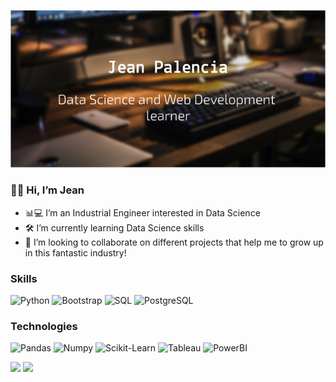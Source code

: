 <!-- ![](https://github.com/Jeank98/Jeank98/blob/main/src/img/banner.png?raw=true) -->
<p align="center">
  <img src="https://github.com/Jeank98/Jeank98/blob/main/src/img/banner.png?raw=true" alt="banner">
</p>

### 👋🏽 Hi, I’m Jean
- 📊💻 I’m an Industrial Engineer interested in Data Science
- 🛠 I’m currently learning Data Science skills
- 🔎 I’m looking to collaborate on different projects that help me to grow up in this fantastic industry!

### Skills
![Python](https://img.shields.io/badge/-Python-000?&logo=Python)
![Bootstrap](https://img.shields.io/badge/-Bootstrap-000?&logo=Bootstrap)
![SQL](https://img.shields.io/badge/-SQL-000?&logo=MySQL)
![PostgreSQL](https://img.shields.io/badge/-PostgreSQL-000?&logo=PostgreSQL)

### Technologies
![Pandas](https://img.shields.io/badge/-Pandas-000?&logo=Pandas)
![Numpy](https://img.shields.io/badge/-Numpy-000?&logo=Numpy)
![Scikit-Learn](https://img.shields.io/badge/-ScikitLearn-000?&logo=ScikitLearn)
![Tableau](https://img.shields.io/badge/-Tableau-000?&logo=Tableau)
![PowerBI](https://img.shields.io/badge/-PowerBI-000?&logo=PowerBI)



[<img src="https://img.icons8.com/material/64/ffffff/linkedin--v1.png"/>](https://www.linkedin.com/in/jeanpalencia/)  [<img src="https://img.icons8.com/material/64/ffffff/twitter--v1.png"/>](https://twitter.com/_JeanPalencia)  

